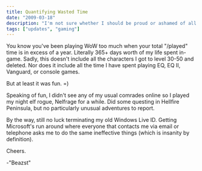 ```yaml
---
title: Quantifying Wasted Time
date: "2009-03-18"
description: "I'm not sure whether I should be proud or ashamed of all the hours I've put into gaming."
tags: ["updates", "gaming"]
---
```


You know you've been playing WoW too much when your total "/played" time is in excess of a year. Literally 365+ days worth of my life spent in-game. Sadly, this doesn't include all the characters I got to level 30-50 and deleted. Nor does it include all the time I have spent playing EQ, EQ II, Vanguard, or console games.

But at least it was fun. =) 

Speaking of fun‚ I didn't see any of my usual comrades online so I played my night elf rogue, Nelfrage for a while. Did some questing in Hellfire Peninsula, but no particularly unusual adventures to report.

By the way‚ still no luck terminating my old Windows Live ID. Getting Microsoft's run around where everyone that contacts me via email or telephone asks me to do the same ineffective things (which is insanity by definition).

Cheers.

-"Beazst"

